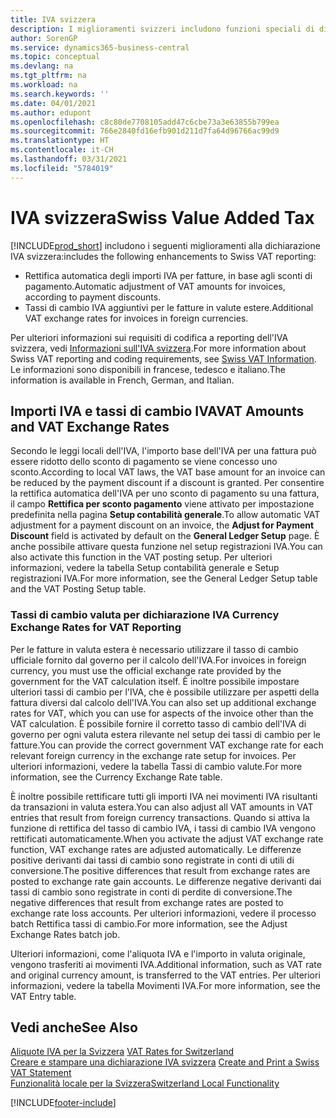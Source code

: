 ```yaml
---
title: IVA svizzera
description: I miglioramenti svizzeri includono funzioni speciali di dichiarazione IVA.
author: SorenGP
ms.service: dynamics365-business-central
ms.topic: conceptual
ms.devlang: na
ms.tgt_pltfrm: na
ms.workload: na
ms.search.keywords: ''
ms.date: 04/01/2021
ms.author: edupont
ms.openlocfilehash: c8c80de7708105add47c6cbe73a3e63855b799ea
ms.sourcegitcommit: 766e2840fd16efb901d211d7fa64d96766ac99d9
ms.translationtype: HT
ms.contentlocale: it-CH
ms.lasthandoff: 03/31/2021
ms.locfileid: "5784019"
---
```

# <a name="swiss-value-added-tax"></a><span data-ttu-id="fd342-103">IVA svizzera</span><span class="sxs-lookup"><span data-stu-id="fd342-103">Swiss Value Added Tax</span></span>
[!INCLUDE[prod_short](../../includes/prod_short.md)] <span data-ttu-id="fd342-104">includono i seguenti miglioramenti alla dichiarazione IVA svizzera:</span><span class="sxs-lookup"><span data-stu-id="fd342-104">includes the following enhancements to Swiss VAT reporting:</span></span>  

- <span data-ttu-id="fd342-105">Rettifica automatica degli importi IVA per fatture, in base agli sconti di pagamento.</span><span class="sxs-lookup"><span data-stu-id="fd342-105">Automatic adjustment of VAT amounts for invoices, according to payment discounts.</span></span>  
- <span data-ttu-id="fd342-106">Tassi di cambio IVA aggiuntivi per le fatture in valute estere.</span><span class="sxs-lookup"><span data-stu-id="fd342-106">Additional VAT exchange rates for invoices in foreign currencies.</span></span>  

<span data-ttu-id="fd342-107">Per ulteriori informazioni sui requisiti di codifica a reporting dell'IVA svizzera, vedi [Informazioni sull'IVA svizzera](https://www.estv.admin.ch/estv/en/home/estv-suissetax/sw-hersteller.html).</span><span class="sxs-lookup"><span data-stu-id="fd342-107">For more information about Swiss VAT reporting and coding requirements, see [Swiss VAT Information](https://www.estv.admin.ch/estv/en/home/estv-suissetax/sw-hersteller.html).</span></span> <span data-ttu-id="fd342-108">Le informazioni sono disponibili in francese, tedesco e italiano.</span><span class="sxs-lookup"><span data-stu-id="fd342-108">The information is available in French, German, and Italian.</span></span>  

## <a name="vat-amounts-and-vat-exchange-rates"></a><span data-ttu-id="fd342-109">Importi IVA e tassi di cambio IVA</span><span class="sxs-lookup"><span data-stu-id="fd342-109">VAT Amounts and VAT Exchange Rates</span></span>  
<span data-ttu-id="fd342-110">Secondo le leggi locali dell'IVA, l'importo base dell'IVA per una fattura può essere ridotto dello sconto di pagamento se viene concesso uno sconto.</span><span class="sxs-lookup"><span data-stu-id="fd342-110">According to local VAT laws, the VAT base amount for an invoice can be reduced by the payment discount if a discount is granted.</span></span> <span data-ttu-id="fd342-111">Per consentire la rettifica automatica dell'IVA per uno sconto di pagamento su una fattura, il campo **Rettifica per sconto pagamento** viene attivato per impostazione predefinita nella pagina **Setup contabilità generale**.</span><span class="sxs-lookup"><span data-stu-id="fd342-111">To allow automatic VAT adjustment for a payment discount on an invoice, the **Adjust for Payment Discount** field is activated by default on the **General Ledger Setup** page.</span></span> <span data-ttu-id="fd342-112">È anche possibile attivare questa funzione nel setup registrazioni IVA.</span><span class="sxs-lookup"><span data-stu-id="fd342-112">You can also activate this function in the VAT posting setup.</span></span> <span data-ttu-id="fd342-113">Per ulteriori informazioni, vedere la tabella Setup contabilità generale e Setup registrazioni IVA.</span><span class="sxs-lookup"><span data-stu-id="fd342-113">For more information, see the General Ledger Setup table and the VAT Posting Setup table.</span></span>  

### <a name="currency-exchange-rates-for-vat-reporting"></a><span data-ttu-id="fd342-114">Tassi di cambio valuta per dichiarazione IVA </span><span class="sxs-lookup"><span data-stu-id="fd342-114">Currency Exchange Rates for VAT Reporting</span></span>  
<span data-ttu-id="fd342-115">Per le fatture in valuta estera è necessario utilizzare il tasso di cambio ufficiale fornito dal governo per il calcolo dell'IVA.</span><span class="sxs-lookup"><span data-stu-id="fd342-115">For invoices in foreign currency, you must use the official exchange rate provided by the government for the VAT calculation itself.</span></span> <span data-ttu-id="fd342-116">È inoltre possibile impostare ulteriori tassi di cambio per l'IVA, che è possibile utilizzare per aspetti della fattura diversi dal calcolo dell'IVA.</span><span class="sxs-lookup"><span data-stu-id="fd342-116">You can also set up additional exchange rates for VAT, which you can use for aspects of the invoice other than the VAT calculation.</span></span> <span data-ttu-id="fd342-117">È possibile fornire il corretto tasso di cambio dell'IVA di governo per ogni valuta estera rilevante nel setup dei tassi di cambio per le fatture.</span><span class="sxs-lookup"><span data-stu-id="fd342-117">You can provide the correct government VAT exchange rate for each relevant foreign currency in the exchange rate setup for invoices.</span></span> <span data-ttu-id="fd342-118">Per ulteriori informazioni, vedere la tabella Tassi di cambio valute.</span><span class="sxs-lookup"><span data-stu-id="fd342-118">For more information, see the Currency Exchange Rate table.</span></span>  

<span data-ttu-id="fd342-119">È inoltre possibile rettificare tutti gli importi IVA nei movimenti IVA risultanti da transazioni in valuta estera.</span><span class="sxs-lookup"><span data-stu-id="fd342-119">You can also adjust all VAT amounts in VAT entries that result from foreign currency transactions.</span></span> <span data-ttu-id="fd342-120">Quando si attiva la funzione di rettifica del tasso di cambio IVA, i tassi di cambio IVA vengono rettificati automaticamente.</span><span class="sxs-lookup"><span data-stu-id="fd342-120">When you activate the adjust VAT exchange rate function, VAT exchange rates are adjusted automatically.</span></span> <span data-ttu-id="fd342-121">Le differenze positive derivanti dai tassi di cambio sono registrate in conti di utili di conversione.</span><span class="sxs-lookup"><span data-stu-id="fd342-121">The positive differences that result from exchange rates are posted to exchange rate gain accounts.</span></span> <span data-ttu-id="fd342-122">Le differenze negative derivanti dai tassi di cambio sono registrate in conti di perdite di conversione.</span><span class="sxs-lookup"><span data-stu-id="fd342-122">The negative differences that result from exchange rates are posted to exchange rate loss accounts.</span></span> <span data-ttu-id="fd342-123">Per ulteriori informazioni, vedere il processo batch Rettifica tassi di cambio.</span><span class="sxs-lookup"><span data-stu-id="fd342-123">For more information, see the Adjust Exchange Rates batch job.</span></span>  

<span data-ttu-id="fd342-124">Ulteriori informazioni, come l'aliquota IVA e l'importo in valuta originale, vengono trasferiti ai movimenti IVA.</span><span class="sxs-lookup"><span data-stu-id="fd342-124">Additional information, such as VAT rate and original currency amount, is transferred to the VAT entries.</span></span> <span data-ttu-id="fd342-125">Per ulteriori informazioni, vedere la tabella Movimenti IVA.</span><span class="sxs-lookup"><span data-stu-id="fd342-125">For more information, see the VAT Entry table.</span></span>  

## <a name="see-also"></a><span data-ttu-id="fd342-126">Vedi anche</span><span class="sxs-lookup"><span data-stu-id="fd342-126">See Also</span></span>  
 <span data-ttu-id="fd342-127">[Aliquote IVA per la Svizzera](vat-rates-for-switzerland.md) </span><span class="sxs-lookup"><span data-stu-id="fd342-127">[VAT Rates for Switzerland](vat-rates-for-switzerland.md) </span></span>  
 <span data-ttu-id="fd342-128">[Creare e stampare una dichiarazione IVA svizzera](how-to-create-and-print-a-swiss-vat-statement.md) </span><span class="sxs-lookup"><span data-stu-id="fd342-128">[Create and Print a Swiss VAT Statement](how-to-create-and-print-a-swiss-vat-statement.md) </span></span>  
 [<span data-ttu-id="fd342-129">Funzionalità locale per la Svizzera</span><span class="sxs-lookup"><span data-stu-id="fd342-129">Switzerland Local Functionality</span></span>](switzerland-local-functionality.md)   


[!INCLUDE[footer-include](../../includes/footer-banner.md)]